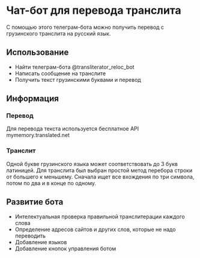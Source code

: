 # Чат-бот для перевода транслита
С помощью этого телеграм-бота можно получить перевод с грузинского транслита на русский язык.

## Использование
- Найти телеграм-бота @transliterator_reloc_bot
- Написать сообщение на транслите
- Получить текст грузинскими буквами и перевод

## Информация

### Перевод
Для перевода текста используется бесплатное API mymemory.translated.net

### Транслит
Одной букве грузинского языка может соответствовать до 3 букв латиницей.
Для транслита был выбран простой метод перебора строки от большего к меньшему.
Сначала ищет все вхождения по три символа, потом по два и в конце по одному.

## Развитие бота
- Интелектуальная проверка правильной транслитерации каждого слова
- Определение адресов сайтов и других слов, которые не надо переводить
- Добавление языков
- Добавление кнопок управления ботом